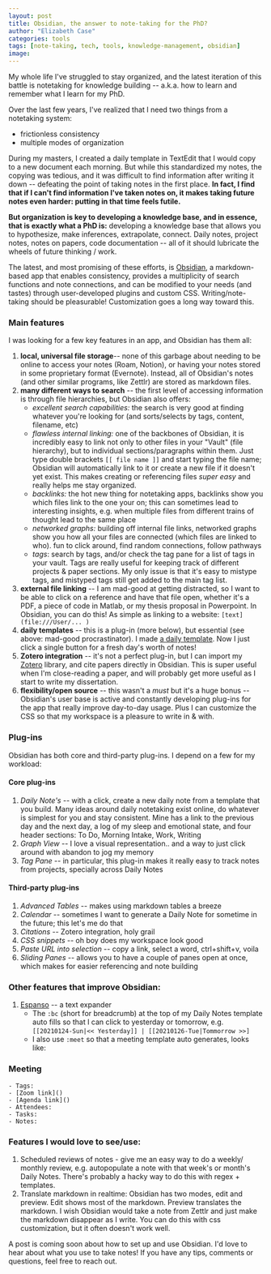 ```yaml
---
layout: post
title: Obsidian, the answer to note-taking for the PhD?
author: "Elizabeth Case"
categories: tools
tags: [note-taking, tech, tools, knowledge-management, obsidian]
image: 
---
```


My whole life I've struggled to stay organized, and the latest iteration of this battle is notetaking for knowledge building -- a.k.a. how to learn and remember what I learn for my PhD. 

Over the last few years, I've realized that I need two things from a notetaking system: 
- frictionless consistency
- multiple modes of organization 

During my masters, I created a daily template in TextEdit that I would copy to a new document each morning. But while this standardized my notes, the copying was tedious, and it was difficult to find information after writing it down -- defeating the point of taking notes in the first place. **In fact, I find that if I can't find information I've taken notes on, it makes taking future notes even harder: putting in that time feels futile.**

**But organization is key to developing a knowledge base, and in essence, that is exactly what a PhD is:** developing a knowledge base that allows you to hypothesize, make inferences, extrapolate, connect. Daily notes, project notes, notes on papers, code documentation -- all of it should lubricate the wheels of future thinking / work.

The latest, and most promising of these efforts, is [Obsidian](https://obsidian.md/), a markdown-based app that enables consistency, provides a multiplicity of search functions and note connections, and can be modified to your needs (and tastes) through user-developed plugins and custom CSS. Writing/note-taking should be pleasurable! Customization goes a long way toward this.


### Main features
I was looking for a few key features in an app, and Obsidian has them all:
1. **local, universal file storage**-- none of this garbage about needing to be online to access your notes (Roam, Notion), or having your notes stored in some proprietary format (Evernote). Instead, all of Obsidian's notes (and other similar programs, like Zettlr) are stored as markdown files.
2. **many different ways to search** -- the first level of accessing information is through file hierarchies, but Obsidian also offers:
	- *excellent search capabilities:* the search is very good at finding whatever you're looking for (and sorts/selects by tags, content, filename, etc)
	- *flawless internal linking:* one of the backbones of Obsidian, it is incredibly easy to link not only to other files in your "Vault" (file hierarchy), but to individual sections/paragraphs within them. Just type double brackets `[[ file name ]]` and start typing the file name; Obsidian will automatically link to it or create a new file if it doesn't yet exist. This makes creating or referencing files *super easy* and really helps me stay organized.
	- *backlinks:* the hot new thing for notetaking apps, backlinks show you which files link to the one your on; this can sometimes lead to interesting insights, e.g. when multiple files from different trains of thought lead to the same place
	- *networked graphs:* building off internal file links, networked graphs show you how all your files are connected (which files are linked to who). fun to click around, find random connections, follow pathways
	- *tags*: search by tags, and/or check the tag pane for a list of tags in your vault. Tags are really useful for keeping track of different projects & paper sections. My only issue is that it's easy to mistype tags, and mistyped tags still get added to the main tag list.
3. **external file linking** -- I am mad-good at getting distracted, so I want to be able to click on a reference and have that file open, whether it's a PDF, a piece of code in Matlab, or my thesis proposal in Powerpoint. In Obsidian, you can do this! As simple as linking to a website: `[text](file:///User/... )`
4. **daily templates** -- this is a plug-in (more below), but essential (see above: mad-good procrastinator). I made [a daily template](https://github.com/Elizabethcase/elizabethcase.github.io/blob/master/assets/docs/DailyTemplateObsidian.md?raw=true). Now I just click a single button for a fresh day's worth of notes! 
5. **Zotero integration** -- it's not a perfect plug-in, but I can import my [Zotero](https://www.zotero.org/) library, and cite papers directly in Obsidian. This is super useful when I'm close-reading a paper, and will probably get more useful as I start to write my dissertation.
6. **flexibility/open source** -- this wasn't a *must* but it's a huge bonus -- Obsidian's user base is active and constantly developing plug-ins for the app that really improve day-to-day usage. Plus I can customize the CSS so that my workspace is a pleasure to write in & with.


### Plug-ins
Obsidian has both core and third-party plug-ins. I depend on a few for my workload:

#### Core plug-ins
1. *Daily Note's* -- with a click, create a new daily note from a template that you build. Many ideas around daily notetaking exist online, do whatever is simplest for you and stay consistent. Mine has a link to the previous day and the next day, a log of my sleep and emotional state, and four header sections: To Do, Morning Intake, Work, Writing
2. *Graph View* -- I love a visual representation.. and a way to just click around with abandon to jog my memory
3. *Tag Pane* -- in particular, this plug-in makes it really easy to track notes from projects, specially across Daily Notes

#### Third-party plug-ins
1. *Advanced Tables* -- makes using markdown tables a breeze
2. *Calendar* -- sometimes I want to generate a Daily Note for sometime in the future; this let's me do that
3. *Citations* -- Zotero integration, holy grail
4. *CSS snippets* -- oh boy does my workspace look good
5. *Paste URL into selection* -- copy a link, select a word,  ctrl+shift+v, voila
6. *Sliding Panes* -- allows you to have a couple of panes open at once, which makes for easier referencing and note building

### Other features that improve Obsidian:

1. [Espanso](https://espanso.org/) -- a text expander
	-  The `:bc`  (short for breadcrumb) at the top of my Daily Notes template auto fills so that I can click to yesterday or tomorrow, e.g. `[[20210124-Sun|<< Yesterday]] | [[20210126-Tue|Tommorrow >>]`
	- I also use `:meet` so that a meeting template auto generates, looks like: 
###  Meeting
	- Tags:
	- [Zoom link]()
	- [Agenda link]()
	- Attendees:
	- Tasks:
	- Notes: 

### Features I would love to see/use:
1. Scheduled reviews of notes - give me an easy way to do a weekly/ monthly review, e.g. autopopulate a note with that week's or month's Daily Notes. There's probably a hacky way to do this with regex + templates.
2. Translate markdown in realtime: Obsidian has two modes, edit and preview. Edit shows most of the markdown. Preview translates the markdown. I wish Obsidian would take a note from Zettlr and just make the markdown disappear as I write. You can do this with css customization, but it often doesn't work well. 

A post is coming soon about how to set up and use Obsidian. I'd love to hear about what you use to take notes! If you have any tips, comments or questions, feel free to reach out.